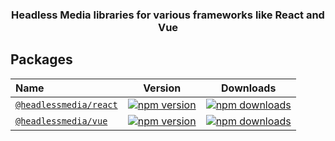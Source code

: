 <h3 align="center">
  Headless Media libraries for various frameworks like React and Vue
</h3>

## Packages

| Name                                                                                                                   |                                                           Version                                                           |                                                           Downloads                                                            |
| :--------------------------------------------------------------------------------------------------------------------- | :-------------------------------------------------------------------------------------------------------------------------: | :----------------------------------------------------------------------------------------------------------------------------: |
| [`@headlessmedia/react`](https://github.com/willnguyen1312/headlessmedia/tree/develop/packages/%40headlessmedia-react) | [![npm version](https://img.shields.io/npm/v/@headlessmedia/react.svg)](https://www.npmjs.com/package/@headlessmedia/react) | [![npm downloads](https://img.shields.io/npm/dt/@headlessmedia/react.svg)](https://www.npmjs.com/package/@headlessmedia/react) |
| [`@headlessmedia/vue`](https://github.com/willnguyen1312/headlessmedia/tree/develop/packages/%40headlessmedia-vue)     |   [![npm version](https://img.shields.io/npm/v/@headlessmedia/vue.svg)](https://www.npmjs.com/package/@headlessmedia/vue)   |   [![npm downloads](https://img.shields.io/npm/dt/@headlessmedia/vue.svg)](https://www.npmjs.com/package/@headlessmedia/vue)   |
